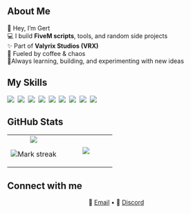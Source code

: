## About Me

👾 Hey, I’m Gert  
💻 I build **FiveM scripts**, tools, and random side projects  
✨ Part of **Valyrix Studios (VRX)**  
🥤 Fueled by coffee & chaos  
🚀Always learning, building, and experimenting with new ideas

## My Skills

<img src="https://img.shields.io/badge/CSS-1572B6?logo=css3&logoColor=fff"> 
<img src="https://img.shields.io/badge/HTML-%23E34F26.svg?logo=html5&logoColor=white"> 
<img src="https://img.shields.io/badge/JavaScript-F7DF1E?logo=javascript&logoColor=000"> 
<img src="https://img.shields.io/badge/JSON-000?logo=json&logoColor=fff"> 
<img src="https://img.shields.io/badge/Python-3776AB?logo=python&logoColor=fff"> 
<img src="https://img.shields.io/badge/TypeScript-3178C6?logo=typescript&logoColor=fff"> 
<img src="https://img.shields.io/badge/Lua-%232C2D72.svg?logo=lua&logoColor=white"> 
<img src="https://img.shields.io/badge/MySQL-4479A1?logo=mysql&logoColor=fff"> 
<img src="https://img.shields.io/badge/React-61DAFB?logo=react&logoColor=white"> 

## GitHub Stats

<table><tbody><tr border="none"><td width="50%" align="center">
<img align="center" src="https://readme-stats-fork-mauve.vercel.app/api/?username=GertVRX&theme=dark&show_icons=true&count_private=true">

<img alt="Mark streak" src="https://github-readme-streak-stats-five-roan.vercel.app?user=GertVRX&theme=dark"></td><td width="50%" align="center">
<img align="center" src="https://readme-stats-fork-mauve.vercel.app/api/top-langs/?username=GertVRX&theme=dark&hide_border=false&no-bg=true&no-frame=true&langs_count=6"></td></tr></tbody></table>

## Connect with me

<p align="center">
  📧 <a href="mailto:gertgart40@gmail.com">Email</a> •  
  🐉 <a href="https://discord.gg/vXURSmaCmq" target="_blank">Discord</a>
</p>
